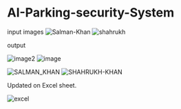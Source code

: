 # AI-Parking-security-System
input images
![Salman-Khan](https://user-images.githubusercontent.com/93977986/186949720-3c137a17-f973-4568-8859-3f50eda2f388.jpg)
![shahrukh](https://user-images.githubusercontent.com/93977986/186949725-ec2f7a23-522f-4c07-8d3a-50ea2e2c0e64.jpg)


output

![image2](https://user-images.githubusercontent.com/93977986/186949766-c4d82cc2-10da-49c5-b82f-0da845d9bdbf.jpg)
![image](https://user-images.githubusercontent.com/93977986/186949772-28666b53-d943-4b9d-aa07-b6ddbbce8614.jpg)


![SALMAN_KHAN](https://user-images.githubusercontent.com/93977986/186949767-6f1dcac3-31e8-4fac-a793-79a76fec9cab.png)
![SHAHRUKH-KHAN](https://user-images.githubusercontent.com/93977986/186949769-646420ce-082d-4ba3-968b-0444bc677009.png)

Updated on Excel sheet.


![excel](https://user-images.githubusercontent.com/93977986/186949943-039b0ccc-070b-4cdf-bc83-313e66aa34b6.png)
